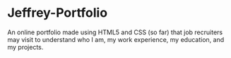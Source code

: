 # Jeffrey-Portfolio
An online portfolio made using HTML5 and CSS (so far) that job recruiters may visit to understand who I am, my work experience, my education, and my projects.
